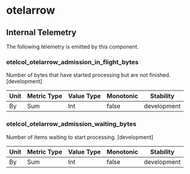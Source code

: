 [comment]: <> (Code generated by mdatagen. DO NOT EDIT.)

# otelarrow

## Internal Telemetry

The following telemetry is emitted by this component.

### otelcol_otelarrow_admission_in_flight_bytes

Number of bytes that have started processing but are not finished. [development]

| Unit | Metric Type | Value Type | Monotonic | Stability |
| ---- | ----------- | ---------- | --------- | --------- |
| By | Sum | Int | false | development |

### otelcol_otelarrow_admission_waiting_bytes

Number of items waiting to start processing. [development]

| Unit | Metric Type | Value Type | Monotonic | Stability |
| ---- | ----------- | ---------- | --------- | --------- |
| By | Sum | Int | false | development |
